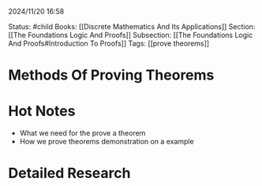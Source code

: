 2024/11/20
16:58

Status: #child
Books: [[Discrete Mathematics And Its Applications]] 
Section: [[The Foundations Logic And Proofs]]
Subsection: [[The Foundations Logic And Proofs#Introduction To Proofs]]
Tags: [[prove theorems]] 
# Methods Of Proving Theorems
# Hot Notes
- What we need for the prove a theorem
- How we prove theorems demonstration on a example

# Detailed Research


